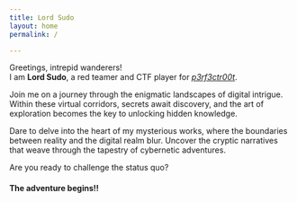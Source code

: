 ```yaml
---
title: Lord Sudo
layout: home
permalink: /

---
```


     
<!--Step into my realm of digital intrigue and uncover the secrets of cyber warfare in my mysterious works.   
Dare to explore!!!!!-->

Greetings, intrepid wanderers!  
I am **Lord Sudo**, a red teamer and CTF player for [*p3rf3ctr00t*](https://twitter.com/p3rf3ctr00t).

Join me on a journey through the enigmatic landscapes of digital intrigue. Within these virtual corridors, secrets await discovery, and the art of exploration becomes the key to unlocking hidden knowledge.

Dare to delve into the heart of my mysterious works, where the boundaries between reality and the digital realm blur. Uncover the cryptic narratives that weave through the tapestry of cybernetic adventures.

Are you ready to challenge the status quo?   
#### The adventure begins!!


